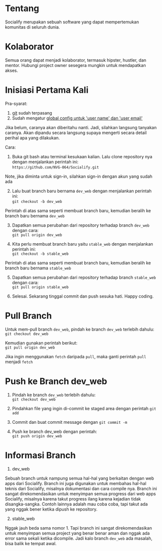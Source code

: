 # Tentang

Socialify merupakan sebuah software yang dapat mempertemukan komunitas di seluruh dunia.

# Kolaborator

Semua orang dapat menjadi kolaborator, termasuk hipster, hustler, dan mentor. Hubungi project owner sesegera mungkin untuk mendapatkan akses.

# Inisiasi Pertama Kali

Pra-syarat:
1. [git](https://git-scm.com/downloads) sudah terpasang
2. Sudah mengatur [global config untuk 'user name' dan 'user email'](https://git-scm.com/book/en/v2/Getting-Started-First-Time-Git-Setup)

Jika belum, caranya akan diberitahu nanti. Jadi, silahkan langsung tanyakan caranya. Akan dipandu secara langsung supaya mengerti secara detail perihal apa yang dilakukan.<br>

Cara:<br>
1. Buka git bash atau terminal kesukaan kalian. Lalu clone repository nya dengan menjalankan perintah ini:<br>
`https://github.com/NVG-064/Socialify.git`

Note, jika diminta untuk sign-in, silahkan sign-in dengan akun yang sudah ada

2. Lalu buat branch baru bernama `dev_web` dengan menjalankan perintah ini:<br>
`git checkout -b dev_web`

Perintah di atas sama seperti membuat branch baru, kemudian beralih ke branch baru bernama `dev_web`

3. Dapatkan semua perubahan dari repository terhadap branch `dev_web` dengan cara:<br>
`git pull origin dev_web`

4. Kita perlu membuat branch baru yaitu `stable_web` dengan menjalankan perintah ini:<br>
`git checkout -b stable_web`

Perintah di atas sama seperti membuat branch baru, kemudian beralih ke branch baru bernama `stable_web`

5. Dapatkan semua perubahan dari repository terhadap branch `stable_web` dengan cara:<br>
`git pull origin stable_web`

6. Selesai. Sekarang tinggal commit dan push sesuka hati. Happy coding.

# Pull Branch

Untuk mem-pull branch `dev_web`, pindah ke branch `dev_web` terlebih dahulu:<br>
`git checkout dev_web`

Kemudian gunakan perintah berikut:<br>
`git pull origin dev_web`

Jika ingin menggunakan `fetch` daripada `pull`, maka ganti perintah `pull` menjadi `fetch`

# Push ke Branch dev_web

1. Pindah ke branch `dev_web` terlebih dahulu:<br>
`git checkout dev_web`

2. Pindahkan file yang ingin di-commit ke staged area dengan perintah `git add`
3. Commit dan buat commit message dengan `git commit -m`
4. Push ke branch dev_web dengan perintah:<br>
`git push origin dev_web`

# Informasi Branch

1. dev_web

Sebuah branch untuk nampung semua hal-hal yang berkaitan dengan web apps dari Socialify. Branch ini juga digunakan untuk membahas hal-hal teknis dari Socialify, misalnya dokumentasi dan cara compile nya. Branch ini sangat direkomendasikan untuk menyimpan semua progress dari web apps Socialify, misalnya karena takut progress ilang karena kejadian tidak disangka-sangka. Contoh lainnya adalah mau coba coba, tapi takut ada yang nggak bener ketika dipush ke repository.

2. stable_web

Nggak jauh beda sama nomor 1. Tapi branch ini sangat direkomendasikan untuk menyimpan semua project yang benar benar aman dan nggak ada error sama sekali ketika dicompile. Jadi kalo branch `dev_web` ada masalah, bisa balik ke tempat awal.
